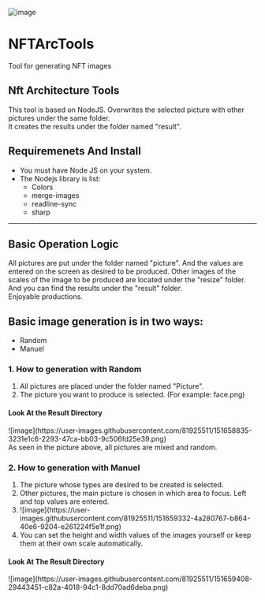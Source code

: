 ![image](https://user-images.githubusercontent.com/81925511/151658649-2f33f38d-3914-4813-b103-1362cd524594.png)
# NFTArcTools
Tool for generating NFT images
<h2>Nft Architecture Tools</h2>
This tool is based on NodeJS. Overwrites the selected picture with other pictures under the same folder. <br/>It creates the results under the folder named "result".
<br/>
<h2>Requiremenets And Install</h2>
<ul>
  <li>You must have Node JS on your system.</li>
  <li> The Nodejs library is list:
    <ul>
      <li>Colors</li>
      <li>merge-images</li>
      <li>readline-sync</li>
      <li>sharp</li>
    </ul>
  </li>
</ul>
<hr/>
<h2>Basic Operation Logic</h2>
<p>
  All pictures are put under the folder named "picture". And the values are entered on the screen as desired to be produced. Other images of the scales of the image to be produced are located under the "resize" folder. And you can find the results under the "result" folder.
<br/>Enjoyable productions.
  </p>
<h2>Basic image generation is in two ways:</h2>
<ul>
  <li>
      Random
  </li>
  <li>
      Manuel
  </li>
</ul>
<h3>1. How to generation with Random</h3>
<ol>
  <li> All pictures are placed under the folder named "Picture".</li>
  <li> The picture you want to produce is selected. (For example: face.png) </li>  
</ol>  
<h4>Look At the Result Directory</h4>
![image](https://user-images.githubusercontent.com/81925511/151658835-3231e1c6-2293-47ca-bb03-9c506fd25e39.png)
<br/>
As seen in the picture above, all pictures are mixed and random.
<h3>2. How to generation with Manuel</h3>
<ol>
  <li>The picture whose types are desired to be created is selected.</li>
  <li>Other pictures, the main picture is chosen in which area to focus. Left and top values are entered.</li>
  <li>
![image](https://user-images.githubusercontent.com/81925511/151659332-4a280767-b864-40e6-9204-e261224f5e1f.png)
  </li>
  <li>
    You can set the height and width values of the images yourself or keep them at their own scale automatically.
  </li>
</ol>
<h4>Look At The Result Directory</h4>
![image](https://user-images.githubusercontent.com/81925511/151659408-29443451-c82a-4018-94c1-8dd70ad6deba.png)




